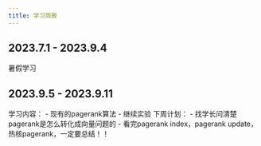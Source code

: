```yaml
---
title: 学习周报
---
```


## 2023.7.1 - 2023.9.4
暑假学习

## 2023.9.5 - 2023.9.11
学习内容：
    - 现有的pagerank算法
    - 继续实验
下周计划：
    - 找学长问清楚pagerank是怎么转化成向量问题的
    - 看完pagerank index，pagerank update，热核pagerank，一定要总结！！